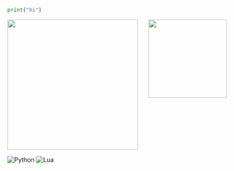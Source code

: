 ```python
print("hi")
```


<img src="https://i.ytimg.com/vi/w_beFY-e9Nw/maxresdefault.jpg" style="height: 300px;" />


<img height="180em" src="https://github-readme-stats.vercel.app/api/top-langs/?username=Scoutsiyo&theme=merko&hide_border=true" style="float: right;" />

![Python](https://img.shields.io/badge/python-3670A0?style=for-the-badge&logo=python&logoColor=ffdd54)
![Lua](https://img.shields.io/badge/Lua-2C2D72?style=for-the-badge&logo=lua&logoColor=ffffff)
